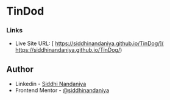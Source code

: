 # TinDod

### Links

- Live Site URL: [ https://siddhinandaniya.github.io/TinDog/](  https://siddhinandaniya.github.io/TinDog/)

## Author

- Linkedin - [Siddhi Nandaniya](https://www.linkedin.com/in/siddhi-nandaniya/)
- Frontend Mentor - [@siddhinandaniya](https://www.frontendmentor.io/profile/Siddhinandaniya)

